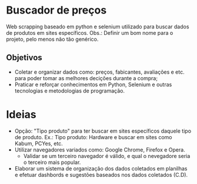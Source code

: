# Buscador de preços
Web scrapping baseado em python e selenium utilizado para buscar dados de produtos em sites específicos. Obs.: Definir um bom nome para o projeto, pelo menos não tão genérico.

## Objetivos
* Coletar e organizar dados como: preços, fabicantes, avaliações e etc. para poder tomar as melhores decições durante a compra;
* Praticar e reforçar conhecimentos em Python, Selenium e outras tecnologias e metodologias de programação.

# Ideias
* Opção: "Tipo produto" para ter buscar em sites específicos daquele tipo de produto. Ex.: Tipo produto: Hardware e buscar em sites como Kabum, PCYes, etc.
* Utilizar navegadores variados como: Google Chrome, Firefox e Opera.
	* Validar se um terceiro navegador é válido, e qual o nevegadore seria o terceiro mais popular.
* Elaborar um sistema de organização dos dados coletados em planilhas e efetuar dashbords e sugestões baseados nos dados coletados (C.D).
